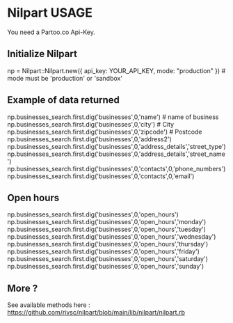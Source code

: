 
# Nilpart USAGE

You need a Partoo.co Api-Key.

## Initialize Nilpart

 np = Nilpart::Nilpart.new({ api_key: YOUR_API_KEY, mode: "production" }) # mode must be 'production' or 'sandbox'

## Example of data returned

 np.businesses_search.first.dig('businesses',0,'name') # name of business
 np.businesses_search.first.dig('businesses',0,'city') # City
 np.businesses_search.first.dig('businesses',0,'zipcode') # Postcode
 np.businesses_search.first.dig('businesses',0,'address2')
 np.businesses_search.first.dig('businesses',0,'address_details','street_type')
 np.businesses_search.first.dig('businesses',0,'address_details','street_name')
 np.businesses_search.first.dig('businesses',0,'contacts',0,'phone_numbers')
 np.businesses_search.first.dig('businesses',0,'contacts',0,'email')
    
## Open hours

 np.businesses_search.first.dig('businesses',0,'open_hours')
 np.businesses_search.first.dig('businesses',0,'open_hours','monday')
 np.businesses_search.first.dig('businesses',0,'open_hours','tuesday')
 np.businesses_search.first.dig('businesses',0,'open_hours','wednesday')
 np.businesses_search.first.dig('businesses',0,'open_hours','thursday')
 np.businesses_search.first.dig('businesses',0,'open_hours','friday')
 np.businesses_search.first.dig('businesses',0,'open_hours','saturday')
 np.businesses_search.first.dig('businesses',0,'open_hours','sunday')
 
## More ?

See available methods here : https://github.com/rivsc/nilpart/blob/main/lib/nilpart/nilpart.rb
